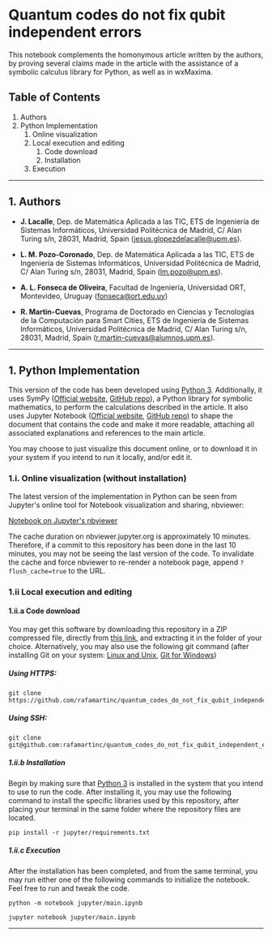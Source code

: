 # Quantum codes do not fix qubit independent errors

This notebook complements the homonymous article written by the authors, by proving several claims made in the article with the assistance of a symbolic calculus library for Python, as well as in wxMaxima.

## Table of Contents

1. Authors
2. Python Implementation
    1. Online visualization
    2. Local execution and editing
        1. Code download
        2. Installation
    3. Execution

---

## 1. Authors

- **J. Lacalle**, Dep. de Matemática Aplicada a las TIC, ETS de Ingeniería de Sistemas Informáticos, Universidad Politécnica de Madrid, C/ Alan Turing s/n, 28031, Madrid, Spain ([jesus.glopezdelacalle@upm.es](mailto://jesus.glopezdelacalle@upm.es)).

- **L. M. Pozo-Coronado**, Dep. de Matemática Aplicada a las TIC, ETS de Ingeniería de Sistemas Informáticos, Universidad Politécnica de Madrid, C/ Alan Turing s/n, 28031, Madrid, Spain ([lm.pozo@upm.es](mailto://lm.pozo@upm.es)).

- **A. L. Fonseca de Oliveira**, Facultad de Ingeniería, Universidad ORT, Montevideo, Uruguay ([fonseca@ort.edu.uy](mailto://fonseca@ort.edu.uy))

- **R. Martin-Cuevas**, Programa de Doctorado en Ciencias y Tecnologías de la Computación para Smart Cities, ETS de Ingeniería de Sistemas Informáticos, Universidad Politécnica de Madrid, C/ Alan Turing s/n, 28031, Madrid, Spain ([r.martin-cuevas@alumnos.upm.es](mailto://r.martin-cuevas@alumnos.upm.es)).

---

## 1. Python Implementation

This version of the code has been developed using [Python 3](https://www.python.org/). Additionally, it uses SymPy ([Official website](https://www.sympy.org/en/index.html), [GitHub repo](https://github.com/sympy/sympy)), a Python library for symbolic mathematics, to perform the calculations described in the article. It also uses Jupyter Notebook ([Official website](https://jupyter.org/), [GitHub repo](https://github.com/jupyter/notebook)) to shape the document that contains the code and make it more readable, attaching all associated explanations and references to the main article.

You may choose to just visualize this document online, or to download it in your system if you intend to run it locally, and/or edit it.

### 1.i. Online visualization (without installation)

The latest version of the implementation in Python can be seen from Jupyter's online tool for Notebook visualization and sharing, nbviewer:

[Notebook on Jupyter's nbviewer](https://nbviewer.jupyter.org/github/rafamartinc/quantum_codes_do_not_fix_qubit_independent_errors/blob/main/jupyter/main.ipynb)

The cache duration on nbviewer.jupyter.org is approximately 10 minutes. Therefore, if a commit to this repository has been done in the last 10 minutes, you may not be seeing the last version of the code. To invalidate the cache and force nbviewer to re-render a notebook page, append ```?flush_cache=true``` to the URL.


### 1.ii Local execution and editing

#### 1.ii.a Code download

You may get this software by downloading this repository in a ZIP compressed file, directly from [this link](https://github.com/rafamartinc/quantum_codes_do_not_fix_qubit_independent_errors/archive/main.zip), and extracting it in the folder of your choice. Alternatively, you may also use the following git command (after installing Git on your system: [Linux and Unix](https://git-scm.com/download/linux), [Git for Windows](https://gitforwindows.org/))

##### Using HTTPS:
```shell
git clone https://github.com/rafamartinc/quantum_codes_do_not_fix_qubit_independent_errors.git
```

##### Using SSH:
```shell
git clone git@github.com:rafamartinc/quantum_codes_do_not_fix_qubit_independent_errors.git
```


##### 1.ii.b Installation

Begin by making sure that [Python 3](https://www.python.org/) is installed in the system that you intend to use to run the code. After installing it, you may use the following command to install the specific libraries used by this repository, after placing your terminal in the same folder where the repository files are located.

```shell
pip install -r jupyter/requirements.txt
```

##### 1.ii.c Execution

After the installation has been completed, and from the same terminal, you may run either one of the following commands to initialize the notebook. Feel free to run and tweak the code.

```shell
python -m notebook jupyter/main.ipynb
```

```shell
jupyter notebook jupyter/main.ipynb
```

---